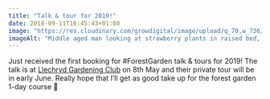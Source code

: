 ```yaml
---
title: "Talk & tour for 2019!"
date: 2018-09-11T16:45:43+01:00
image: "https://res.cloudinary.com/growdigital/image/upload/q_70,w_736/v1544351708/tour-44568752342.jpg"
imageAlt: "Middle aged man looking at strawberry plants in raised bed, backing on foxgloves"
---
```


Just received the first booking for #ForestGarden talk & tours for 2019! The talk is at [Llechryd Gardening Club](https://www.facebook.com/LlechrydDGC/) on 8th May and their private tour will be in early June. Really hope that I’ll get as good take up for the forest garden 1-day course 🙂
